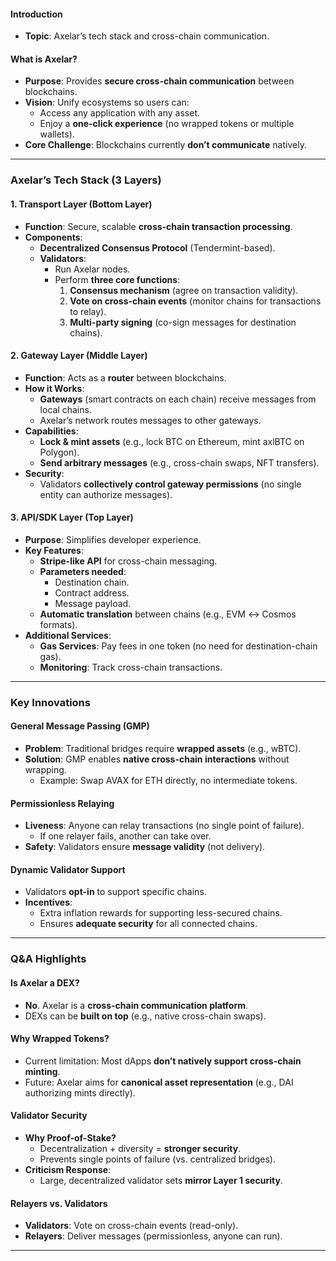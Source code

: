 
#### **Introduction**   
- **Topic**: Axelar’s tech stack and cross-chain communication.  

#### **What is Axelar?**  
- **Purpose**: Provides **secure cross-chain communication** between blockchains.  
- **Vision**: Unify ecosystems so users can:  
  - Access any application with any asset.  
  - Enjoy a **one-click experience** (no wrapped tokens or multiple wallets).  
- **Core Challenge**: Blockchains currently **don’t communicate** natively.  

---  

### **Axelar’s Tech Stack (3 Layers)**  

#### **1. Transport Layer (Bottom Layer)**  
- **Function**: Secure, scalable **cross-chain transaction processing**.  
- **Components**:  
  - **Decentralized Consensus Protocol** (Tendermint-based).  
  - **Validators**:  
    - Run Axelar nodes.  
    - Perform **three core functions**:  
      1. **Consensus mechanism** (agree on transaction validity).  
      2. **Vote on cross-chain events** (monitor chains for transactions to relay).  
      3. **Multi-party signing** (co-sign messages for destination chains).  

#### **2. Gateway Layer (Middle Layer)**  
- **Function**: Acts as a **router** between blockchains.  
- **How it Works**:  
  - **Gateways** (smart contracts on each chain) receive messages from local chains.  
  - Axelar’s network routes messages to other gateways.  
- **Capabilities**:  
  - **Lock & mint assets** (e.g., lock BTC on Ethereum, mint axlBTC on Polygon).  
  - **Send arbitrary messages** (e.g., cross-chain swaps, NFT transfers).  
- **Security**:  
  - Validators **collectively control gateway permissions** (no single entity can authorize messages).  

#### **3. API/SDK Layer (Top Layer)**  
- **Purpose**: Simplifies developer experience.  
- **Key Features**:  
  - **Stripe-like API** for cross-chain messaging.  
  - **Parameters needed**:  
    - Destination chain.  
    - Contract address.  
    - Message payload.  
  - **Automatic translation** between chains (e.g., EVM ↔ Cosmos formats).  
- **Additional Services**:  
  - **Gas Services**: Pay fees in one token (no need for destination-chain gas).  
  - **Monitoring**: Track cross-chain transactions.  

---  

### **Key Innovations**  

#### **General Message Passing (GMP)**  
- **Problem**: Traditional bridges require **wrapped assets** (e.g., wBTC).  
- **Solution**: GMP enables **native cross-chain interactions** without wrapping.  
  - Example: Swap AVAX for ETH directly, no intermediate tokens.  

#### **Permissionless Relaying**  
- **Liveness**: Anyone can relay transactions (no single point of failure).  
  - If one relayer fails, another can take over.  
- **Safety**: Validators ensure **message validity** (not delivery).  

#### **Dynamic Validator Support**  
- Validators **opt-in** to support specific chains.  
- **Incentives**:  
  - Extra inflation rewards for supporting less-secured chains.  
  - Ensures **adequate security** for all connected chains.  

---  

### **Q&A Highlights**  

#### **Is Axelar a DEX?**  
- **No**. Axelar is a **cross-chain communication platform**.  
- DEXs can be **built on top** (e.g., native cross-chain swaps).  

#### **Why Wrapped Tokens?**  
- Current limitation: Most dApps **don’t natively support cross-chain minting**.  
- Future: Axelar aims for **canonical asset representation** (e.g., DAI authorizing mints directly).  

#### **Validator Security**  
- **Why Proof-of-Stake?**  
  - Decentralization + diversity = **stronger security**.  
  - Prevents single points of failure (vs. centralized bridges).  
- **Criticism Response**:  
  - Large, decentralized validator sets **mirror Layer 1 security**.  

#### **Relayers vs. Validators**  
- **Validators**: Vote on cross-chain events (read-only).  
- **Relayers**: Deliver messages (permissionless, anyone can run).  

---  


